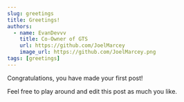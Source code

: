 ```yaml
---
slug: greetings
title: Greetings!
authors:
  - name: EvanDevvv
    title: Co-Owner of GTS
    url: https://github.com/JoelMarcey
    image_url: https://github.com/JoelMarcey.png
tags: [greetings]
---
```


Congratulations, you have made your first post!

Feel free to play around and edit this post as much you like.